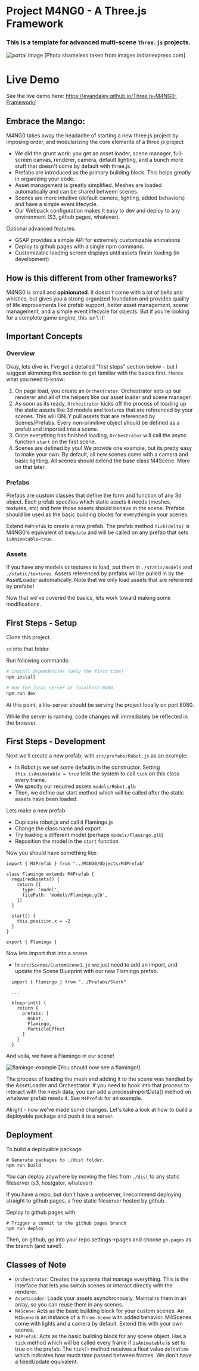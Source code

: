 # Project M4NG0 - A Three.js Framework
### This is a template for advanced multi-scene `Three.js` projects.
![portal image](mango.jpg)
[Photo shameless taken from images.indianexpress.com]

# Live Demo
See the live demo here: https://evandaley.github.io/Three.js-M4NG0-Framework/

## Embrace the Mango:

M4NG0 takes away the headache of starting a new three.js project by imposing order, and modularizing the core elements of a three.js project

- We did the grunt work: you get an asset loader, scene manager, full-screen canvas, renderer, camera, default lighting, and a bunch more stuff that doesn't come by default with three.js.
- Prefabs are introduced as the primary building block. This helps greatly in organizing your code.
- Asset management is greatly simplified. Meshes are loaded automatically and can be shared between scenes.
- Scenes are more intuitive (default camera, lighting, added behaviors) and have a simple event lifecycle.
- Our Webpack configuration makes it easy to dev and deploy to any environment (S3, github pages, whatever).

Optional advanced features:
- GSAP provides a simple API for extremely customizable animations
- Deploy to github pages with a single npm command.
- Customizable loading screen displays until assets finish loading (in development)

## How is this different from other frameworks?
M4NG0 is small and **opinionated**. It doesn't come with a lot of bells and whistles, but gives you a strong organized foundation and provides quality of life improvements like prefab support, better asset management, scene management, and a simple event lifecycle for objects. But if you're looking for a complete game engine, this isn't it! 

## Important Concepts
### Overview
Okay, lets dive in. I've got a detailed "first steps" section below - but I suggest skimming this section to get familiar with the basics first. Heres what you need to know:

1. On page load, you create an `Orchestrator`. Orchestrator sets up our renderer and all of the helpers like our asset loader and scene manager.
2. As soon as its ready, `Orchestrator` kicks off the process of loading up the static assets like 3d models and textures that are referenced by your scenes. This will ONLY pull assets that are referenced by Scenes/Prefabs. Every non-primitive object should be defined as a prefab and imported into a scene.
3. Once everything has finished loading, `Orchestrator` will call the async function `start` on the first scene.
4. Scenes are defined by you! We provide one example, but its pretty easy to make your own. By default, all new scenes come with a camera and basic lighting. All scenes should extend the base class M4Scene. More on that later.

### Prefabs
Prefabs are custom classes that define the form and function of any 3d object. Each prefab specifies which static assets it needs (meshes, textures, etc) and how those assets should behave in the scene. Prefabs should be used as the basic building blocks for everything in your scenes.

Extend `M4Prefab` to create a new prefab. The prefab method `tick(delta)` is M4NG0's equivalent of `OnUpdate` and will be called on any prefab that sets `isAnimatable=true`.

### Assets
If you have any models or textures to load, put them in `./static/models` and `./static/textures`. Assets referenced by prefabs will be pulled in by the AssetLoader automatically. Note that we only load assets that are referened by prefabs! 

Now that we've covered the basics, lets work toward making some modifications.

## First Steps - Setup
Clone this project.

`cd` into that folder.

Run following commands:

``` bash
# Install dependencies (only the first time)
npm install

# Run the local server at localhost:8080
npm run dev
```
At this point, a lite-server should be serving the project locally on port 8080.

While the server is running, code changes will immediately be reflected in the browser.

## First Steps - Development
Next we'll create a new prefab, with `src/prefabs/Robot.js` as an example:
- In Robot.js we set some defaults in the constructor. Setting `this.isAnimatable = true` tells the system to call `tick` on this class every frame.
- We specify our required assets `models/Robot.glb`
- Then, we define our start method which will be called after the static assets have been loaded.

Lets make a new prefab
- Duplicate robot.js and call it Flamingo.js
- Change the class name and export
- Try loading a different model (perhaps `models/Flamingo.glb`)
- Reposition the model in the `start` function

Now you should have something like:
```
import { M4Prefab } from "../M4NG0/Objects/M4Prefab"

class Flamingo extends M4Prefab {
  requiredAssets() {
    return [{
      type: 'model',
      filePath: 'models/Flamingo.glb',
    }]
  }

  start() {
    this.position.x = -2
  }
}

export { Flamingo }
```

Now lets import that into a scene.
- In `src/Scenes/CustomScene1.js` we just need to add an import, and update the Scene Blueprint with our new Flamingo prefab.
```
  import { Flamingo } from "../Prefabs/Stork"
 
  ...

  blueprint() {
    return {
      prefabs: [
        Robot,
        Flamingo,
        ParticleEffect
      ]
    }
  }
```
And voila, we have a Flamingo in our scene!

![flamingo-example](flamingo-example.png)
[You should now see a flamingo!]

The process of loading the mesh and adding it to the scene was handled by the AssetLoader and Orchestrator. If you need to hook into that process to interact with the mesh data, you can add a processImportData() method on whatever prefab needs it. See `M4Prefab` for an example.

Alright - now we've made some changes. Let's take a look at how to build a deployable package and push it to a server.

## Deployment
To build a deployable package:
```
# Generate packages to ./dist folder.
npm run build
```
You can deploy anywhere by moving the files from `./dist` to any static fileserver (s3, hostgator, whatever)

If you have a repo, but don't have a webserver, I recommend deploying straight to github pages, a free static fileserver hosted by github. 

Deploy to github pages with:
```
# Trigger a commit to the github pages branch
npm run deploy
```
Then, on github, go into your repo settings->pages and choose `gh-pages` as the branch (and save!).

## Classes of Note
- `Orchestrator`: Creates the systems that manage everything. This is the interface that lets you switch scenes or interact directly with the renderer.
- `AssetLoader`: Loads your assets asynchronously. Maintains them in an array, so you can reuse them in any scenes.
- `M4Scene`: Acts as the basic building block for your custom scenes. An `M4Scene` is an instance of a `Three.Scene` with added behavior. M4Scenes come with lights and a camera by default. Extend this with your own scenes.
- `M4Prefab`: Acts as the basic building block for any scene object. Has a `tick` method which will be called every frame if `isAnimatable` is set to true on the prefab. The `tick()` method receives a float value `deltaTime` which indicates how much time passed between frames. We don't have a fixedUpdate equivalent.